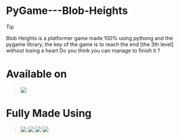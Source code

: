 # PyGame---Blob-Heights
> [!TIP]
> Blob Heights is a platformer game made 100% using pythong and the pygame library, the key of the game is to reach the end [the 3th level] without losing a heart
> Do you think you can manage to finish it ?

 # Available on
> <img src="https://img.shields.io/badge/Windows-017AD7?style=for-the-badge&logo=windows&logoColor=white" />

# Fully Made Using
> <img src="https://img.shields.io/badge/Python-3776AB?style=for-the-badge&logo=python&logoColor=white" />
> <img src="https://img.shields.io/badge/-Visual%20Studio%20Code-333333?style=flat&logo=visual-studio-code&logoColor=007ACC" />
> <img src="https://img.shields.io/badge/Material--UI-0081CB?style=for-the-badge&logo=material-ui&logoColor=white" />
> <img src="https://img.shields.io/badge/Git-E34F26?style=for-the-badge&logo=git&logoColor=white" />


